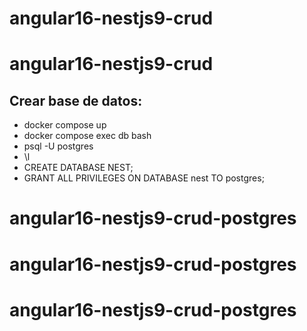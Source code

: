 # angular16-nestjs9-crud
# angular16-nestjs9-crud
## Crear base de datos:
* docker compose up
* docker compose  exec db bash
* psql -U postgres
* \l
* CREATE DATABASE NEST;
* GRANT ALL PRIVILEGES ON DATABASE nest TO postgres;
# angular16-nestjs9-crud-postgres
# angular16-nestjs9-crud-postgres
# angular16-nestjs9-crud-postgres
